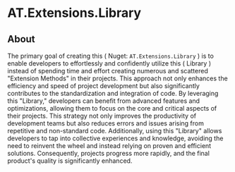 # AT.Extensions.Library

## About
The primary goal of creating this ( Nuget: `AT.Extensions.Library` ) is to enable developers to effortlessly and confidently utilize this ( Library ) instead of spending time and effort creating numerous and scattered "Extension Methods" in their projects. This approach not only enhances the efficiency and speed of project development but also significantly contributes to the standardization and integration of code. By leveraging this "Library," developers can benefit from advanced features and optimizations, allowing them to focus on the core and critical aspects of their projects. This strategy not only improves the productivity of development teams but also reduces errors and issues arising from repetitive and non-standard code. Additionally, using this "Library" allows developers to tap into collective experiences and knowledge, avoiding the need to reinvent the wheel and instead relying on proven and efficient solutions. Consequently, projects progress more rapidly, and the final product's quality is significantly enhanced.